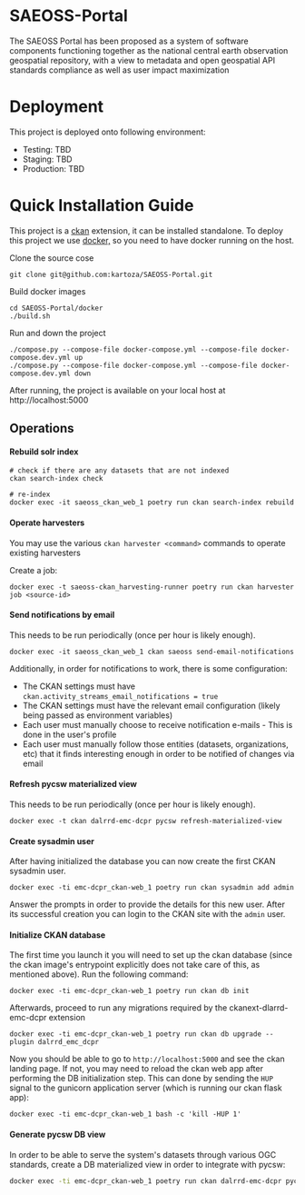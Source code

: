 # SAEOSS-Portal
The SAEOSS Portal has been proposed as a system of software components functioning together as the national central earth observation geospatial repository, with a view to metadata and open geospatial API standards compliance as well as user impact maximization 


# Deployment
This project is deployed onto following environment:

- Testing: TBD
- Staging: TBD
- Production: TBD

# Quick Installation Guide
This project is a [ckan](https://ckan.org/) extension, it can be installed standalone. To deploy this project we use  [docker,](http://docker.com/) so you need to have docker running on the host.

Clone the source cose
```
git clone git@github.com:kartoza/SAEOSS-Portal.git
```

Build docker images

```
cd SAEOSS-Portal/docker
./build.sh
```

Run and down the project

```
./compose.py --compose-file docker-compose.yml --compose-file docker-compose.dev.yml up
./compose.py --compose-file docker-compose.yml --compose-file docker-compose.dev.yml down
```

After running, the project is available on your local host at http://localhost:5000 


## Operations

#### Rebuild solr index

```
# check if there are any datasets that are not indexed
ckan search-index check

# re-index
docker exec -it saeoss_ckan_web_1 poetry run ckan search-index rebuild
```


#### Operate harvesters

You may use the various `ckan harvester <command>` commands to operate existing
harvesters

Create a job:

```
docker exec -t saeoss-ckan_harvesting-runner poetry run ckan harvester job <source-id>
```

#### Send notifications by email

This needs to be run periodically (once per hour is likely enough).

```
docker exec -it saeoss_ckan_web_1 ckan saeoss send-email-notifications
```

Additionally, in order for notifications to work, there is some configuration:

- The CKAN settings must have `ckan.activity_streams_email_notifications = true`
- The CKAN settings must have the relevant email configuration (likely being passed
  as environment variables)
- Each user must manually choose to receive notification e-mails - This is done in
  the user's profile
- Each user must manually follow those entities (datasets, organizations, etc) that
  it finds interesting enough in order to be notified of changes via email

#### Refresh pycsw materialized view

This needs to be run periodically (once per hour is likely enough).

```
docker exec -t ckan dalrrd-emc-dcpr pycsw refresh-materialized-view
```

#### Create sysadmin user

After having initialized the database you can now create the first CKAN
sysadmin user.

```
docker exec -ti emc-dcpr_ckan-web_1 poetry run ckan sysadmin add admin
```

Answer the prompts in order to provide the details for this new user.
After its successful creation you can login to the CKAN site with the `admin`
user.


#### Initialize CKAN database

The first time you launch it you will need to set up the ckan database (since
the ckan image's entrypoint explicitly does not take care of this, as
mentioned above). Run the following command:

```
docker exec -ti emc-dcpr_ckan-web_1 poetry run ckan db init
```

Afterwards, proceed to run any migrations required by the ckanext-dlarrd-emc-dcpr extension

```
docker exec -ti emc-dcpr_ckan-web_1 poetry run ckan db upgrade --plugin dalrrd_emc_dcpr
```

Now you should be able to go to `http://localhost:5000` and see the ckan
landing page. If not, you may need to reload the ckan web app after
performing the DB initialization step. This can done by sending the `HUP`
signal to the gunicorn application server (which is running our ckan
flask app):

```
docker exec -ti emc-dcpr_ckan-web_1 bash -c 'kill -HUP 1'
```


#### Generate pycsw DB view

In order to be able to serve the system's datasets through various OGC standards, create a DB materialized view
in order to integrate with pycsw:

```bash
docker exec -ti emc-dcpr_ckan-web_1 poetry run ckan dalrrd-emc-dcpr pycsw create-materialized-view
```

